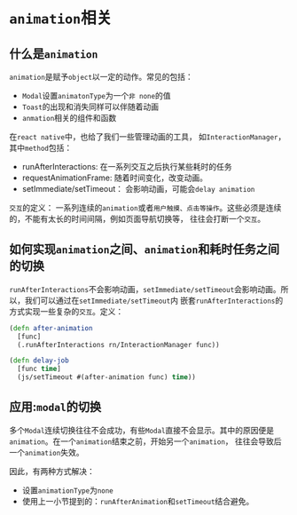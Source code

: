 # `animation`相关

## 什么是`animation`

`animation`是赋予`object`以一定的动作。常见的包括：

- `Modal`设置`animatonType`为一个`非 none`的值
- `Toast`的出现和消失同样可以伴随着动画
- `anmation`相关的组件和函数

在`react native`中，也给了我们一些管理动画的工具， 如`InteractionManager`，其中`method`包括：

- runAfterInteractions: 在一系列交互之后执行某些耗时的任务
- requestAnimationFrame: 随着时间变化，改变动画。
- setImmediate/setTimeout： 会影响动画，可能会`delay animation`

`交互`的定义： 一系列连续的`animation`或者`用户触摸、点击等操作`。这些必须是连续的，不能有太长的时间间隔，例如页面导航切换等，
往往会打断一个`交互`。

## 如何实现`animation`之间、`animation`和耗时任务之间的切换

`runAfterInteractions`不会影响动画，`setImmediate/setTimeout`会影响动画。所以，我们可以通过在`setImmediate/setTimeout`内
嵌套`runAfterInteractions`的方式实现一些复杂的`交互`。定义：

```clj
(defn after-animation
  [func]
  (.runAfterInteractions rn/InteractionManager func))

(defn delay-job
  [func time]
  (js/setTimeout #(after-animation func) time))
```

## 应用:`modal`的切换

多个`Modal`连续切换往往不会成功，有些`Modal`直接不会显示。其中的原因便是`animation`。在一个`animation`结束之前，开始另一个`animation`，
往往会导致后一个`animation`失效。

因此，有两种方式解决：

- 设置`animationType`为`none`
- 使用上一小节提到的：`runAfterAnimation`和`setTimeout`结合避免。
